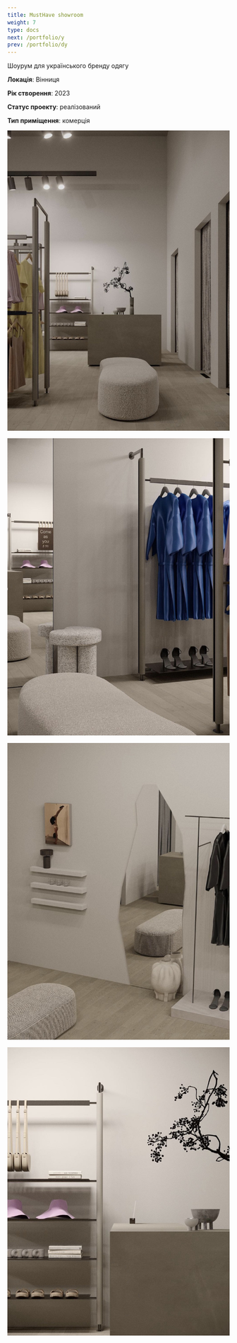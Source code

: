 ```yaml
---
title: MustHave showroom
weight: 7
type: docs
next: /portfolio/y
prev: /portfolio/dy
---
```

Шоурум для українського бренду одягу

**Локація**: Вінниця

**Рік створення**: 2023

**Статус проекту**: реалізований

**Тип приміщення**: комерція

![1](musthave1.jpg)

![2](musthave2.jpg)

![3](musthave3.jpg)

![4](musthave4.jpg)